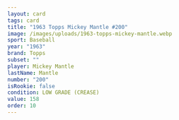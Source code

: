 ```yaml
---
layout: card
tags: card
title: "1963 Topps Mickey Mantle #200"
image: /images/uploads/1963-topps-mickey-mantle.webp
sport: Baseball
year: "1963"
brand: Topps
subset: ""
player: Mickey Mantle
lastName: Mantle
number: "200"
isRookie: false
condition: LOW GRADE (CREASE)
value: 158
order: 10
---
```

